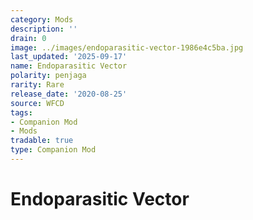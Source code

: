 ```yaml
---
category: Mods
description: ''
drain: 0
image: ../images/endoparasitic-vector-1986e4c5ba.jpg
last_updated: '2025-09-17'
name: Endoparasitic Vector
polarity: penjaga
rarity: Rare
release_date: '2020-08-25'
source: WFCD
tags:
- Companion Mod
- Mods
tradable: true
type: Companion Mod
---
```


# Endoparasitic Vector

